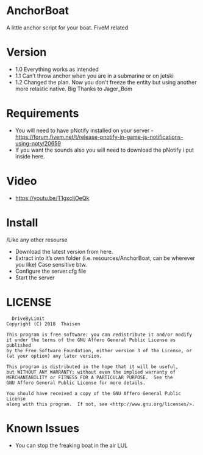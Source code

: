 # AnchorBoat
A little anchor script for your boat. FiveM related

# Version
* 1.0 Everything works as intended
* 1.1 Can’t throw anchor when you are in a submarine or on jetski
* 1.2 Changed the plan. Now you don't freeze the entity but using another more relastic native. Big Thanks to Jager_Bom

# Requirements 
* You will need to have pNotify installed on your server - https://forum.fivem.net/t/release-pnotify-in-game-js-notifications-using-noty/20659
* If you want the sounds also you will need to download the pNotify i put inside here. 

# Video
* https://youtu.be/T1gxcIjOeQk


# Install

/Like any other resourse

* Download the latest version from here.
* Extract into it’s own folder (i.e. resources/AnchorBoat, can be wherever you like) Case sensitive btw.
* Configure the server.cfg file
* Start the server


# LICENSE
	  DriveByLimit
    Copyright (C) 2018  Thaisen

    This program is free software: you can redistribute it and/or modify
    it under the terms of the GNU Affero General Public License as published
    by the Free Software Foundation, either version 3 of the License, or
    (at your option) any later version.

    This program is distributed in the hope that it will be useful,
    but WITHOUT ANY WARRANTY; without even the implied warranty of
    MERCHANTABILITY or FITNESS FOR A PARTICULAR PURPOSE.  See the
    GNU Affero General Public License for more details.

    You should have received a copy of the GNU Affero General Public License
    along with this program.  If not, see <http://www.gnu.org/licenses/>.
    
    
# Known Issues
* You can stop the freaking boat in the air LUL
